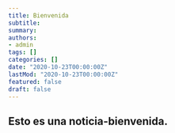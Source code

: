 ```yaml
---
title: Bienvenida
subtitle: 
summary: 
authors:
- admin
tags: []
categories: []
date: "2020-10-23T00:00:00Z"
lastMod: "2020-10-23T00:00:00Z"
featured: false
draft: false
---
```

## Esto es una noticia-bienvenida.

